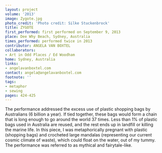 ```yaml
---
layout: project
volume: '2013'
image: Zygote.jpg
photo_credit: 'Photo credit: Silke Stuckenbrock'
title: ZYGOTE
first_performed: first performed on September 9, 2013
place: Dee Why Beach, Sydney, Australia
times_performed: performed twice in 2013
contributor: ANGELA VAN BOXTEL
collaborators:
- Art in Odd Places / Ed Woodham
home: Sydney, Australia
links:
- angelavanboxtel.com
contact: angela@angelavanboxtel.com
footnote: ''
tags:
- metaphor
- sewing
pages: 424-425
---
```


The performance addressed the excess use of plastic shopping bags by Australians (6 billion a year). If tied together, these bags would form a chain that is long enough to go around the world 37 times. Less than 1% of plastic bags used in Australia are reused, and the rest ends up in landfill or killing the marine life. In this piece, I was metaphorically pregnant with plastic (shopping bags) and crocheted large mandalas (representing our current cosmic climate of waste), which could float on the water, out of my tummy. The performance was referred to as mythical and fairytale-like.
